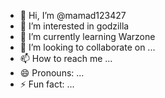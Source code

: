 - 👋 Hi, I’m @mamad123427
- 👀 I’m interested in godzilla 
- 🌱 I’m currently learning Warzone
- 💞️ I’m looking to collaborate on ...
- 📫 How to reach me ...
- 😄 Pronouns: ...
- ⚡ Fun fact: ...

<!---
mamad123427/mamad123427 is a ✨ special ✨ repository because its `README.md` (this file) appears on your GitHub profile.
You can click the Preview link to take a look at your changes.
--->
